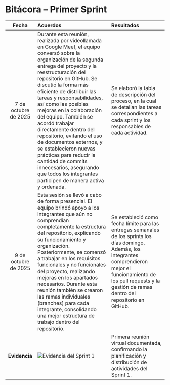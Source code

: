 # Bitácora – Primer Sprint

| Fecha | Acuerdos | Resultados | 
|:--:|:--|:--|
| 7 de octubre de 2025 | Durante esta reunión, realizada por videollamada en Google Meet, el equipo conversó sobre la organización de la segunda entrega del proyecto y la reestructuración del repositorio en GitHub. Se discutió la forma más eficiente de distribuir las tareas y responsabilidades, así como las posibles mejoras en la colaboración del equipo. También se acordó trabajar directamente dentro del repositorio, evitando el uso de documentos externos, y se establecieron nuevas prácticas para reducir la cantidad de commits innecesarios, asegurando que todos los integrantes participen de manera activa y ordenada. | Se elaboró la tabla de descripción del proceso, en la cual se detallan las tareas correspondientes a cada sprint y los responsables de cada actividad. |  |
| 9 de octubre de 2025 | Esta sesión se llevó a cabo de forma presencial. El equipo brindó apoyo a los integrantes que aún no comprendían completamente la estructura del repositorio, explicando su funcionamiento y organización. Posteriormente, se comenzó a trabajar en los requisitos funcionales y no funcionales del proyecto, realizando mejoras en los apartados necesarios. Durante esta reunión también se crearon las ramas individuales (branches) para cada integrante, consolidando una mejor estructura de trabajo dentro del repositorio. | Se estableció como fecha límite para las entregas semanales de los sprints los días domingo. Además, los integrantes comprendieron mejor el funcionamiento de los pull requests y la gestión de ramas dentro del repositorio en GitHub. |  |
| **Evidencia** | ![Evidencia del Sprint 1]() | Primera reunión virtual documentada, confirmando la planificación y distribución de actividades del Sprint 1.| Primera reunión virtual.
